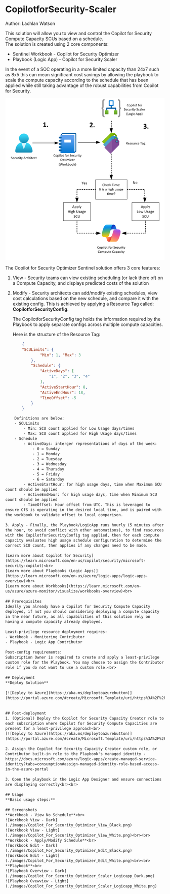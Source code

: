# CopilotforSecurity-Scaler
Author: Lachlan Watson

This solution will allow you to view and control the Copilot for Security Compute Capacity SCUs based on a schedule.<br>
The solution is created using 2 core components:
- Sentinel Workbook - Copilot for Security Optimizer
- Playbook (Logic App) - Copilot for Security Scaler

In the event of a SOC operating in a more limited capacity than 24x7 such as 8x5 this can mean significant cost savings by allowing the playbook to scale the compute capacity according to the schedule that has been applied while still taking advantage of the robust capabilities from Copilot for Security.<br>

![Solution Architecture](./images/Copilot_For-Security_Optimizer_solution-architecture.png)

The Copilot for Security Optimizer Sentinel solution offers 3 core features:<br>

1. View - Security teams can view existing scheduling (or lack there of) on a Compute Capacity, and displays predicted costs of the solution
2. Modify - Security architects can add/modify existing schedules, view cost calculations based on the new schedule, and compare it with the existing config. This is achieved by applying a Resource Tag called: **CopilotforSecurityConfig**.

    The CopilotforSecurityConfig tag holds the information required by the Playbook to apply separate configs across multiple compute capacities.

    Here is the structure of the Resource Tag:

    ```json
        {
        "SCULimits": {
                "Min": 1, "Max": 3
            },
            "Schedule": {
                "ActiveDays": [
                    "1", "2", "3", "4"
                ],
                "ActiveStartHour": 8,
                "ActiveEndHour": 18,
                "TimeOffset": -5
            }
        }
``` 
    Definitions are below:
    - SCULimits
        - Min: SCU count applied for Low Usage days/times
        - Max: SCU count applied for High Usage days/times
    - Schedule
        - ActiveDays: interger representations of days of the week:
            - 0 = Sunday
            - 1 = Monday
            - 2 = Tuesday
            - 3 = Wednesday
            - 4 = Thursday
            - 5 = Friday
            - 6 = Saturday
        - ActiveStartHour: for high usage days, time when Maximum SCU count should be applied
        - ActiveEndHour: for high usage days, time when Minimum SCU count should be applied
        - TimeOffset: Hour offset from UTC. This is leveraged to ensure CfS is operating in the desired local time, and is paired with the workbook to validate offset to local comparison.

3. Apply - Finally, the Playbook/LogicApp runs hourly (5 minutes after the hour, to avoid conflict with other automations), to find resources with the CopilotforSecurityConfig tag applied, then for each compute capacity evaluates high usage schedule configuration to determine the correct SCU count, then applies if any changes need to be made.

[Learn more about Copilot for Security](https://learn.microsoft.com/en-us/copilot/security/microsoft-security-copilot)<br>
[Learn more about Playbooks (Logic Apps)](https://learn.microsoft.com/en-us/azure/logic-apps/logic-apps-overview)<br>
[Learn more about Workbooks](https://learn.microsoft.com/en-us/azure/azure-monitor/visualize/workbooks-overview)<br>

## Prerequisites
Ideally you already have a Copilot for Security Compute Capacity deployed, if not you should considering deploying a compute capacity in the near future, as all capabilities of this solution rely on having a compute capacity already deployed.

Least-privilege resource deployment requires:
- Workbook - Monitoring Contributor
- Playbook - Logic App Contributor

Post-config requirements:
Subscription Owner is required to create and apply a least-privilege custom role for the Playbook. You may choose to assign the Contributor role if you do not want to use a custom role.<br>

## Deployment
**Deploy Solution**

[![Deploy to Azure](https://aka.ms/deploytoazurebutton)](https://portal.azure.com/#create/Microsoft.Template/uri/https%3A%2F%2Fraw.githubusercontent.com%2FLSLWatson%2FCopilotForSecurity%2Fmain%2FCopilot_For_Security_Optimizer%2Fsolution%2Fazuredeploy.json)


## Post-deployment
1. (Optional) Deploy the Copilot for Security Capacity Creator role to each subscription where Copilot for Security Compute Capacities are present for a least-privilege approach<br>
[![Deploy to Azure](https://aka.ms/deploytoazurebutton)](https://portal.azure.com/#create/Microsoft.Template/uri/https%3A%2F%2Fraw.githubusercontent.com%2FLSLWatson%2FCopilotForSecurity%2Fmain%2FCopilot_For_Security_Optimizer%2Fcustomrole%2Fazuredeploy.json)

2. Assign the Copilot for Security Capacity Creator custom role, or Contributor built-in role to the Playbook's managed identity - https://docs.microsoft.com/azure/logic-apps/create-managed-service-identity?tabs=consumption#assign-managed-identity-role-based-access-in-the-azure-portal

3. Open the playbook in the Logic App Designer and ensure connections are displaying correctly<br><br>

## Usage
**Basic usage steps:**

## Screenshots
**Workbook - View No Schedule**<br>
![Workbook View - Dark](./images/Copilot_For_Security_Optimizer_View_Black.png)
![Workbook View - Light](./images/Copilot_For_Security_Optimizer_View_White.png)<br><br>
**Workbook - Apply/Modify Schedule**<br>
![Workbook Edit - Dark](./images/Copilot_For_Security_Optimizer_Edit_Black.png)
![Workbook Edit - Light](./images/Copilot_For_Security_Optimizer_Edit_White.png)<br><br>
**Playbook**<br>
![Playbook Overview - Dark](./images/Copilot_For_Security_Optimizer_Scaler_Logicapp_Dark.png)
![Playbook Ovewview - Light](./images/Copilot_For_Security_Optimizer_Scaler_Logicapp_White.png)